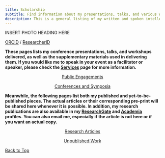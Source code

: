 ```yaml
---
title: Scholarship
subtitle: Find information about my presentations, talks, and various written intellectual pieces here. 
description: This is a general listing of my written and spoken intellectual outputs.
---
```


INSERT PHOTO HEADING HERE

[ORCID](https://orcid.org/0000-0001-5156-3944) / [ResearcherID](https://publons.com/researcher/1753178/wilfred-gabriel-a-gapas/)

**These pages lists my conference presentations, talks, and workshops delivered, as well as the supplementary materials used in delivering them. If you would like me to speak in your event as a facilitator or speaker, please check the [Services](/services) page for more information.** 

<center><a href="https://senseigab.github.io/public-engagements" class="button button--large">Public Engagements</a>

<a href="https://senseigab.github.io/conferences" class="button button--large">Conferences and Symposia</a></center>

**Meanwhile, the following pages list both my published and yet-to-be-published pieces. The actual articles or their corresponding pre-print will be shared here whenever it is possible. In addition, my research publications are also available in my [ResearchGate](ttps://www.researchgate.net/profile/Wilfred_Gabriel_Gapas) and [Academia](https://ust-ph.academia.edu/gapaswga) profiles. You can also email me, especially if the article is not here or if you want an actual copy.**

<center><a href="https://senseigab.github.io/research-articles" class="button button--large">Research Articles</a>

<a href="https://senseigab.github.io/unpublished" class="button button--large">Unpublished Work</a></center>

<a href="#" class="button button--small">Back to Top</a>